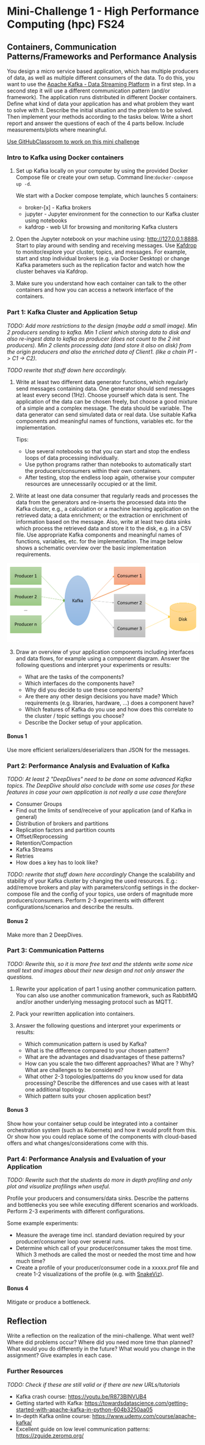 # Mini-Challenge 1 - High Performance Computing (hpc) FS24

## Containers, Communication Patterns/Frameworks and Performance Analysis

You design a micro service based application, which has multiple producers of data, as well as multiple different consumers of the data. To do this, you want to use the [Apache Kafka - Data Streaming Platform](https://kafka.apache.org/) in a first step. In a second step it will use a different communication pattern (and/or framework). The application runs distributed in different Docker containers. Define what kind of data your application has and what problem they want to solve with it. Describe the initial situation and the problem to be solved. Then implement your methods according to the tasks below. Write a short report and answer the questions of each of the 4 parts bellow. Include measurements/plots where meaningful.

[Use GitHubClassroom to work on this mini challenge](https://classroom.github.com/a/18HqjioC)

### Intro to Kafka using Docker containers

1. Set up Kafka locally on your computer by using the provided Docker Compose file or create your own setup. Command line:`docker-compose up -d`. 

    We start with a Docker compose template, which launches 5 containers:

    * broker-[x] - Kafka brokers
    * jupyter    - Jupyter environment for the connection to our Kafka cluster using notebooks
    * kafdrop    - web UI for browsing and monitoring Kafka clusters

2. Open the Jupyter notebook on your machine using: http://127.0.0.1:8888. Start to play around with sending and receiving messages. Use [Kafdrop]( https://github.com/obsidiandynamics/kafdrop) to monitor/explore your cluster, topics, and messages. For example, start and stop individual brokers (e.g. via Docker Desktop) or change Kafka parameters such as the replication factor and watch how the cluster behaves via Kafdrop.

3. Make sure you understand how each container can talk to the other containers and how you can access a network interface of the containers.

### Part 1: Kafka Cluster and Application Setup

*TODO: Add more restrictions to the design (maybe add a small image). Min 2 producers sending to kafka. Min 1 client which storing data to disk and also re-ingest data to kafka as producer (does not count to the 2 init producers). Min 2 clients processing data (and store it also on disk) from the origin producers and also the enriched data of Client1. (like a chain P1 -> C1 -> C2).*

*TODO rewrite that stuff down here accordingly.*

1. Write at least two different data generator functions, which regularly send messages containing data. One generator should send messages at least every second (1Hz). Choose yourself which data is sent. The application of the data can be chosen freely, but choose a good mixture of a simple and a complex message. The data should be variable. The data generator can send simulated data or real data. Use suitable Kafka components and meaningful names of functions, variables etc. for the implementation. 

    Tips:
    * Use several notebooks so that you can start and stop the endless loops of data processing individually.
    * Use python programs rather than notebooks to automatically start the producers/consumers within their own containers.
    * After testing, stop the endless loop again, otherwise your computer resources are unnecessarily occupied or at the limit.

2. Write at least one data consumer that regularly reads and processes the data from the generators and re-inserts the processed data into the Kafka cluster, e.g., a calculation or a machine learning application on the retrieved data; a data enrichment; or the extraction or enrichment of information based on the message. Also, write at least two data sinks which process the retrieved data and store it to the disk, e.g. in a CSV file. Use appropriate Kafka components and meaningful names of functions, variables, etc. for the implementation. The image below shows a schematic overview over the basic implementation requirements.

![Kafka Base Schema](images/kafka-base-schema.png)

3. Draw an overview of your application components including interfaces and data flows, for example using a component diagram. Answer the following questions and interpret your experiments or results: 
    
      * What are the tasks of the components?
      * Which interfaces do the components have?
      * Why did you decide to use these components? 
      * Are there any other design decisions you have made? Which requirements (e.g. libraries, hardware, ...) does a component have?
      * Which features of Kafka do you use and how does this correlate to the cluster / topic settings you choose?
      * Describe the Docker setup of your application.

#### Bonus 1
Use more efficient serializers/deserializers than JSON for the messages.


### Part 2: Performance Analysis and Evaluation of Kafka

*TODO: At least 2 "DeepDives" need to be done on some advanced Kafka topics. The DeepDive should also conclude with some use cases for these features in case your own application is not really a use case therefore*
* Consumer Groups
* Find out the limits of send/receive of your application (and of Kafka in general)
* Distribution of brokers and partitions
* Replication factors and partition counts
* Offset/Reprocessing
* Retention/Compaction
* Kafka Streams
* Retries
* How does a key has to look like?

*TODO: rewrite that stuff down here accordingly*
Change the scalability and stability of your Kafka cluster by changing the used resources. E.g.: add/remove brokers and play with parameters/config settings in the docker-compose file and the config of your topics, use orders of magnitude more producers/consumers. Perform 2-3 experiments with different configurations/scenarios and describe the results.

#### Bonus 2
Make more than 2 DeepDives.


### Part 3: Communication Patterns

*TODO: Rewrite this, so it is more free text and the stdents write some nice small text and images about their new design and not only answer the questions.*

1. Rewrite your application of part 1 using another communication pattern. You can also use another communication framework, such as RabbitMQ and/or another underlying messaging protocol such as MQTT.
    
2. Pack your rewritten application into containers.

3. Answer the following questions and interpret your experiments or results: 
      * Which communication pattern is used by Kafka?
      * What is the difference compared to your chosen pattern?
      * What are the advantages and disadvantages of these patterns? 
      * How can you scale the two different approaches? What are ? Why? What are challenges to be considered?
      * What other 2-3 topologies/patterns do you know used for data processing? Describe the differences and use cases with at least one additional topology. 
      * Which pattern suits your chosen application best?

#### Bonus 3
Show how your container setup could be integrated into a container orchestration system (such as Kubernets) and how it would profit from this. Or show how you could replace some of the components with cloud-based offers and what changes/considerations come with this.


### Part 4: Performance Analysis and Evaluation of your Application

*TODO: Rewrite such that the students do more in depth profiling and only plot and visualize profilings when useful.*

Profile your producers and consumers/data sinks. Describe the patterns and bottlenecks you see while executing different scenarios and workloads. Perform 2-3 experiments with different configurations.

  Some example experiments:
  
  * Measure the average time incl. standard deviation required by your producer/consumer loop over several runs.
  * Determine which call of your producer/consumer takes the most time. Which 3 methods are called the most or needed the most time and how much time?
  * Create a profile of your producer/consumer code in a xxxxx.prof file and create 1-2 visualizations of the profile (e.g. with [SnakeViz](https://jiffyclub.github.io/snakeviz/)).

#### Bonus 4
Mitigate or produce a bottleneck.


## Reflection

Write a reflection on the realization of the mini-challenge. What went well? Where did problems occur? Where did you need more time than planned? 
What would you do differently in the future? What would you change in the assignment? Give examples in each case.


### Further Resources

*TODO: Check if these are still valid or if there are new URLs/tutorials*

* Kafka crash course: https://youtu.be/R873BlNVUB4
* Getting started with Kafka: https://towardsdatascience.com/getting-started-with-apache-kafka-in-python-604b3250aa05
* In-depth Kafka online course: https://www.udemy.com/course/apache-kafka/
* Excellent guide on low level communication patterns: https://zguide.zeromq.org/
